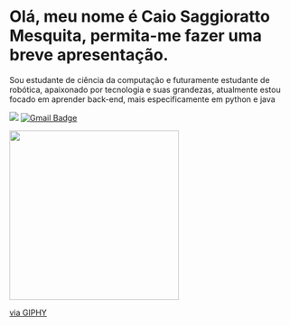 <h1 fontsize = 4> Olá, meu nome é Caio Saggioratto Mesquita, permita-me fazer uma breve apresentação.</h1>
<p> Sou estudante de ciência da computação e futuramente estudante de robótica, apaixonado por tecnologia e suas grandezas, atualmente estou focado em aprender back-end, mais especificamente em python e java</p>
 
 <a href="https://www.linkedin.com/in/caio-saggioratto-mesquita-2146061b4/" target="_blank"><img src="https://img.shields.io/badge/-LinkedIn-%230077B5?style=for-the-badge&logo=linkedin&logoColor=white" target="_blank"></a>
 [![Gmail Badge](https://img.shields.io/badge/-Gmail-c14438?style=flat-square&logo=Gmail&logoColor=white&link=mailto:caiosaggiorattomesquita@gmail.com)](mailto:caiosaggiorattomesquita@gmail.com)

  
<img src="https://media1.giphy.com/media/bGgsc5mWoryfgKBx1u/giphy.gif?cid=ecf05e470tltbm65fstl61f78266rf628h5t7rsafla8l5fm&rid=giphy.gif&ct=g" width="300" height="300" frameBorder="0" class="giphy-embed" allowFullScreen/><p><a href="https://giphy.com/gifs/computador-gu-tecnology-bGgsc5mWoryfgKBx1u">via GIPHY</a></p>
